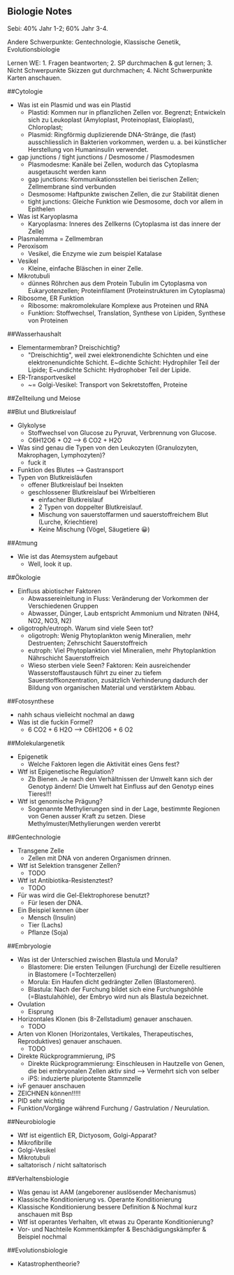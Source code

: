 Biologie Notes
--------------

Sebi: 40% Jahr 1-2; 60% Jahr 3-4.

Andere Schwerpunkte: Gentechnologie, Klassische Genetik, Evolutionsbiologie

Lernen WE: 1. Fragen beantworten; 2. SP durchmachen & gut lernen; 3. Nicht Schwerpunkte Skizzen gut durchmachen; 4. Nicht Schwerpunkte Karten anschauen.

##Cytologie

- Was ist ein Plasmid und was ein Plastid
    - Plastid: Kommen nur in pflanzlichen Zellen vor. Begrenzt; Entwickeln sich zu Leukoplast (Amyloplast, Proteinoplast, Elaioplast), Chloroplast;
    - Plasmid: Ringförmig duplizierende DNA-Stränge, die (fast) ausschliesslich in Bakterien vorkommen, werden u. a. bei künstlicher Herstellung von Humaninsulin verwendet.
- gap junctions / tight junctions / Desmosome / Plasmodesmen
    - Plasmodesme: Kanäle bei Zellen, wodurch das Cytoplasma ausgetauscht werden kann
    - gap junctions: Kommunikationsstellen bei tierischen Zellen; Zellmembrane sind verbunden
    - Desmosome: Haftpunkte zwischen Zellen, die zur Stabilität dienen
    - tight junctions: Gleiche Funktion wie Desmosome, doch vor allem in Epithelen 
- Was ist Karyoplasma
    - Karyoplasma: Inneres des Zellkerns (Cytoplasma ist das innere der Zelle)
- Plasmalemma = Zellmembran
- Peroxisom
    - Vesikel, die Enzyme wie zum beispiel Katalase
- Vesikel
    - Kleine, einfache Bläschen in einer Zelle.
- Mikrotubuli
    - dünnes Röhrchen aus dem Protein Tubulin im Cytoplasma von Eukaryotenzellen; Proteinfilament (Proteinstrukturen im Cytoplasma)
- Ribosome, ER Funktion
    - Ribosome: makromolekulare Komplexe aus Proteinen und RNA
    - Funktion: Stoffwechsel, Translation, Synthese von Lipiden, Synthese von Proteinen

##Wasserhaushalt

- Elementarmembran? Dreischichtig?
    - "Dreischichtig", weil zwei elektronendichte Schichten und eine elektronenundichte Schicht. E~dichte Schicht: Hydrophiler Teil der Lipide; E~undichte Schicht: Hydrophober Teil der Lipide.
- ER-Transportvesikel
    - ~= Golgi-Vesikel: Transport von Sekretstoffen, Proteine

##Zellteilung und Meiose

##Blut und Blutkreislauf

- Glykolyse
    - Stoffwechsel von Glucose zu Pyruvat, Verbrennung von Glucose.
    - C6H12O6 + O2 --> 6 CO2 + H2O
- Was sind genau die Typen von den Leukozyten (Granulozyten, Makrophagen, Lymphozyten)?
    - fuck it
- Funktion des Blutes --> Gastransport
- Typen von Blutkreisläufen
    - offener Blutkreislauf bei Insekten
    - geschlossener Blutkreislauf bei Wirbeltieren
        - einfacher Blutkreislauf
        - 2 Typen von doppelter Blutkreislauf.
	    - Mischung von sauerstoffarmen und sauerstoffreichem Blut (Lurche, Kriechtiere)
	    - Keine Mischung (Vögel, Säugetiere 😀)

##Atmung

- Wie ist das Atemsystem aufgebaut
    - Well, look it up.

##Ökologie

- Einfluss abiotischer Faktoren
    - Abwassereinleitung in Fluss: Veränderung der Vorkommen der Verschiedenen Gruppen
    - Abwasser, Dünger, Laub entspricht Ammonium und Nitraten (NH4, NO2, NO3, N2)
- oligotroph/eutroph. Warum sind viele Seen tot?
    - oligotroph: Wenig Phytoplankton wenig Mineralien, mehr Destruenten; Zehrschicht Sauerstoffreich
    - eutroph: Viel Phytoplanktion viel Mineralien, mehr Phytoplanktion Nährschicht Sauerstoffreich
    - Wieso sterben viele Seen? Faktoren: Kein ausreichender Wasserstoffaustausch führt zu einer zu tiefem Sauerstoffkonzentration, zusätzlich Verhinderung dadurch der Bildung von organischen Material und verstärktem Abbau.

##Fotosynthese

- nahh schaus vielleicht nochmal an dawg
- Was ist die fuckin Formel?
    - 6 CO2 + 6 H2O --> C6H12O6 + 6 O2

##Molekulargenetik

- Epigenetik
    - Welche Faktoren legen die Aktivität eines Gens fest?
- Wtf ist Epigenetische Regulation?
    - Zb Bienen. Je nach den Verhältnissen der Umwelt kann sich der Genotyp ändern! Die Umwelt hat Einfluss auf den Genotyp eines Tieres!!!
- Wtf ist genomische Prägung?
    - Sogenannte Methylierungen sind in der Lage, bestimmte Regionen von Genen ausser Kraft zu setzen. Diese Methylmuster/Methylierungen werden vererbt

##Gentechnologie

- Transgene Zelle
    - Zellen mit DNA von anderen Organismen drinnen.
- Wtf ist Selektion transgener Zellen?
    - TODO
- Wtf ist Antibiotika-Resistenztest?
    - TODO
- Für was wird die Gel-Elektrophorese benutzt?
    - Für lesen der DNA.
- Ein Beispiel kennen über
    - Mensch (Insulin)
    - Tier (Lachs)
    - Pflanze (Soja)

##Embryologie

- Was ist der Unterschied zwischen Blastula und Morula?
    - Blastomere: Die ersten Teilungen (Furchung) der Eizelle resultieren in Blastomere (=Tochterzellen)
    - Morula: Ein Haufen dicht gedrängter Zellen (Blastomeren).
    - Blastula: Nach der Furchung bildet sich eine Furchungshöhle (=Blastulahöhle), der Embryo wird nun als Blastula bezeichnet.
- Ovulation
    - Eisprung
- Horizontales Klonen (bis 8-Zellstadium) genauer anschauen.
    - TODO
- Arten von Klonen (Horizontales, Vertikales, Therapeutisches, Reproduktives) genauer anschauen.
    - TODO
- Direkte Rückprogrammierung, iPS
    - Direkte Rückprogrammierung: Einschleusen in Hautzelle von Genen, die bei embryonalen Zellen aktiv sind --> Vermehrt sich von selber
    - iPS: induzierte pluripotente Stammzelle
- ivF genauer anschauen
- ZEICHNEN können!!!!!
- PID sehr wichtig
- Funktion/Vorgänge während Furchung / Gastrulation / Neurulation.

##Neurobiologie

- Wtf ist eigentlich ER, Dictyosom, Golgi-Apparat?
- Mikrofibrille
- Golgi-Vesikel
- Mikrotubuli
- saltatorisch / nicht saltatorisch

##Verhaltensbiologie

- Was genau ist AAM (angeborener auslösender Mechanismus)
- Klassische Konditionierung vs. Operante Konditionierung
- Klassische Konditionierung bessere Definition & Nochmal kurz anschauen mit Bsp
- Wtf ist operantes Verhalten, vlt etwas zu Operante Konditionierung?
- Vor- und Nachteile Kommentkämpfer & Beschädigungskämpfer & Beispiel nochmal

##Evolutionsbiologie

- Katastrophentheorie?
